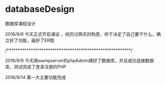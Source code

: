 # databaseDesign
数据库课程设计


2016/9/8
今天正式开启课设 ，经历过两天的构思，终于决定了自己要干什么，确立好了功能，画好了ER图

/*********************************************************/

2016/9/9
今天用wampserver的phpAdmin建好了数据库，并且成功连接数据库，测试完成了登录注册的PHP


2016/9/14
第一大主要功能完成
